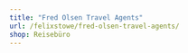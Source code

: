 ```yaml
---
title: "Fred Olsen Travel Agents"
url: /felixstowe/fred-olsen-travel-agents/
shop: Reisebüro
---
```

